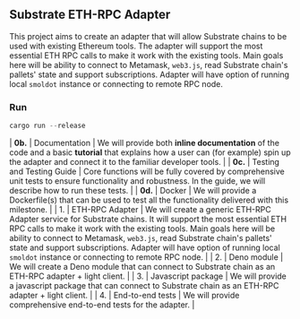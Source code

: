 ## Substrate ETH-RPC Adapter

This project aims to create an adapter that will allow Substrate chains to be used with existing Ethereum tools. The adapter will support the most essential ETH RPC calls to make it work with the existing tools. Main goals here will be ability to connect to Metamask, `web3.js`, read Substrate chain's pallets' state and support subscriptions. Adapter will have option of running local `smoldot` instance or connecting to remote RPC node.

### Run

```rs
cargo run --release
```

| **0b.** | Documentation | We will provide both **inline documentation** of the code and a basic **tutorial** that explains how a user can (for example) spin up the adapter and connect it to the familiar developer tools. |
| **0c.** | Testing and Testing Guide | Core functions will be fully covered by comprehensive unit tests to ensure functionality and robustness. In the guide, we will describe how to run these tests. |
| **0d.** | Docker | We will provide a Dockerfile(s) that can be used to test all the functionality delivered with this milestone. |
| 1. | ETH-RPC Adapter | We will create a generic ETH-RPC Adapter service for Substrate chains. It will support the most essential ETH RPC calls to make it work with the existing tools. Main goals here will be ability to connect to Metamask, `web3.js`, read Substrate chain's pallets' state and support subscriptions. Adapter will have option of running local `smoldot` instance or connecting to remote RPC node. |
| 2. | Deno module | We will create a Deno module that can connect to Substrate chain as an ETH-RPC adapter + light client. |
| 3. | Javascript package | We will provide a javascript package that can connect to Substrate chain as an ETH-RPC adapter + light client. |
| 4. | End-to-end tests | We will provide comprehensive end-to-end tests for the adapter. |
